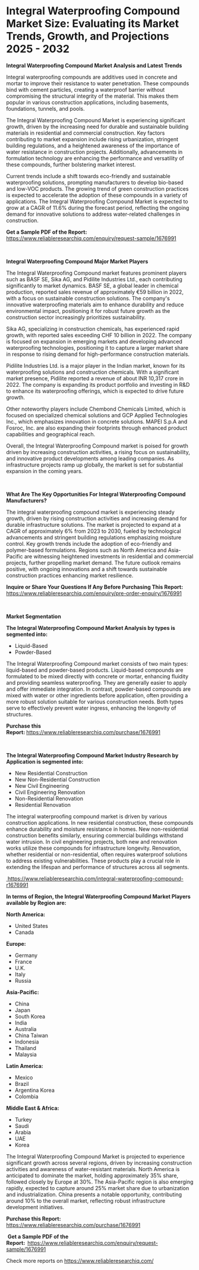 <p><h1>Integral Waterproofing Compound Market Size: Evaluating its Market Trends, Growth, and Projections 2025 - 2032</h1></p><p><strong>Integral Waterproofing Compound Market Analysis and Latest Trends</strong></p>
<p><p>Integral waterproofing compounds are additives used in concrete and mortar to improve their resistance to water penetration. These compounds bind with cement particles, creating a waterproof barrier without compromising the structural integrity of the material. This makes them popular in various construction applications, including basements, foundations, tunnels, and pools.</p><p>The Integral Waterproofing Compound Market is experiencing significant growth, driven by the increasing need for durable and sustainable building materials in residential and commercial construction. Key factors contributing to market expansion include rising urbanization, stringent building regulations, and a heightened awareness of the importance of water resistance in construction projects. Additionally, advancements in formulation technology are enhancing the performance and versatility of these compounds, further bolstering market interest.</p><p>Current trends include a shift towards eco-friendly and sustainable waterproofing solutions, prompting manufacturers to develop bio-based and low-VOC products. The growing trend of green construction practices is expected to accelerate the adoption of these compounds in a variety of applications. The Integral Waterproofing Compound Market is expected to grow at a CAGR of 11.6% during the forecast period, reflecting the ongoing demand for innovative solutions to address water-related challenges in construction.</p></p>
<p><strong>Get a Sample PDF of the Report:&nbsp;</strong> <a href="https://www.reliableresearchiq.com/enquiry/request-sample/1676991?utm_campaign=3109&utm_medium=2&utm_source=Github&utm_content=ia&utm_term=24032025&utm_id=integral-waterproofing-compound">https://www.reliableresearchiq.com/enquiry/request-sample/1676991</a></p>
<p>&nbsp;</p>
<p><strong>Integral Waterproofing Compound Major Market Players</strong></p>
<p><p>The Integral Waterproofing Compound market features prominent players such as BASF SE, Sika AG, and Pidilite Industries Ltd., each contributing significantly to market dynamics. BASF SE, a global leader in chemical production, reported sales revenue of approximately €59 billion in 2022, with a focus on sustainable construction solutions. The company's innovative waterproofing materials aim to enhance durability and reduce environmental impact, positioning it for robust future growth as the construction sector increasingly prioritizes sustainability.</p><p>Sika AG, specializing in construction chemicals, has experienced rapid growth, with reported sales exceeding CHF 10 billion in 2022. The company is focused on expansion in emerging markets and developing advanced waterproofing technologies, positioning it to capture a larger market share in response to rising demand for high-performance construction materials.</p><p>Pidilite Industries Ltd. is a major player in the Indian market, known for its waterproofing solutions and construction chemicals. With a significant market presence, Pidilite reported a revenue of about INR 10,317 crore in 2022. The company is expanding its product portfolio and investing in R&D to enhance its waterproofing offerings, which is expected to drive future growth.</p><p>Other noteworthy players include Chembond Chemicals Limited, which is focused on specialized chemical solutions and GCP Applied Technologies Inc., which emphasizes innovation in concrete solutions. MAPEI S.p.A and Fosroc, Inc. are also expanding their footprints through enhanced product capabilities and geographical reach.</p><p>Overall, the Integral Waterproofing Compound market is poised for growth driven by increasing construction activities, a rising focus on sustainability, and innovative product developments among leading companies. As infrastructure projects ramp up globally, the market is set for substantial expansion in the coming years.</p></p>
<p>&nbsp;</p>
<p><strong>What Are The Key Opportunities For Integral Waterproofing Compound Manufacturers?</strong></p>
<p><p>The integral waterproofing compound market is experiencing steady growth, driven by rising construction activities and increasing demand for durable infrastructure solutions. The market is projected to expand at a CAGR of approximately 6% from 2023 to 2030, fueled by technological advancements and stringent building regulations emphasizing moisture control. Key growth trends include the adoption of eco-friendly and polymer-based formulations. Regions such as North America and Asia-Pacific are witnessing heightened investments in residential and commercial projects, further propelling market demand. The future outlook remains positive, with ongoing innovations and a shift towards sustainable construction practices enhancing market resilience.</p></p>
<p><strong>Inquire or Share Your Questions If Any Before Purchasing This Report:</strong> <a href="https://www.reliableresearchiq.com/enquiry/pre-order-enquiry/1676991?utm_campaign=3109&utm_medium=2&utm_source=Github&utm_content=ia&utm_term=24032025&utm_id=integral-waterproofing-compound">https://www.reliableresearchiq.com/enquiry/pre-order-enquiry/1676991</a></p>
<p>&nbsp;</p>
<p><strong>Market Segmentation</strong></p>
<p><strong>The Integral Waterproofing Compound Market Analysis by types is segmented into:</strong></p>
<p><ul><li>Liquid-Based</li><li>Powder-Based</li></ul></p>
<p><p>The Integral Waterproofing Compound market consists of two main types: liquid-based and powder-based products. Liquid-based compounds are formulated to be mixed directly with concrete or mortar, enhancing fluidity and providing seamless waterproofing. They are generally easier to apply and offer immediate integration. In contrast, powder-based compounds are mixed with water or other ingredients before application, often providing a more robust solution suitable for various construction needs. Both types serve to effectively prevent water ingress, enhancing the longevity of structures.</p></p>
<p><strong>Purchase this Report:&nbsp;</strong><a href="https://www.reliableresearchiq.com/purchase/1676991?utm_campaign=3109&utm_medium=2&utm_source=Github&utm_content=ia&utm_term=24032025&utm_id=integral-waterproofing-compound">https://www.reliableresearchiq.com/purchase/1676991</a></p>
<p>&nbsp;</p>
<p><strong>The Integral Waterproofing Compound Market Industry Research by Application is segmented into:</strong></p>
<p><ul><li>New Residential Construction</li><li>New Non-Residential Construction</li><li>New Civil Engineering</li><li>Civil Engineering Renovation</li><li>Non-Residential Renovation</li><li>Residential Renovation</li></ul></p>
<p><p>The integral waterproofing compound market is driven by various construction applications. In new residential construction, these compounds enhance durability and moisture resistance in homes. New non-residential construction benefits similarly, ensuring commercial buildings withstand water intrusion. In civil engineering projects, both new and renovation works utilize these compounds for infrastructure longevity. Renovation, whether residential or non-residential, often requires waterproof solutions to address existing vulnerabilities. These products play a crucial role in extending the lifespan and performance of structures across all segments.</p></p>
<p><a href="https://www.reliableresearchiq.com/integral-waterproofing-compound-r1676991?utm_campaign=3109&utm_medium=2&utm_source=Github&utm_content=ia&utm_term=24032025&utm_id=integral-waterproofing-compound">&nbsp;https://www.reliableresearchiq.com/integral-waterproofing-compound-r1676991</a></p>
<p><strong>In terms of Region, the Integral Waterproofing Compound Market Players available by Region are:</strong></p>
<p>
    <p> <strong> North America: </strong>
        <ul>
            <li>United States</li>
            <li>Canada</li>
        </ul>
        </p> 
    <p> <strong> Europe: </strong>
        <ul>
            <li>Germany</li>
            <li>France</li>
            <li>U.K.</li>
            <li>Italy</li>
            <li>Russia</li>
        </ul>
        </p> 
    <p> <strong> Asia-Pacific: </strong>
        <ul>
            <li>China</li>
            <li>Japan</li>
            <li>South Korea</li>
            <li>India</li>
            <li>Australia</li>
            <li>China Taiwan</li>
            <li>Indonesia</li>
            <li>Thailand</li>
            <li>Malaysia</li>
        </ul>
        </p> 
    <p> <strong> Latin America: </strong>
        <ul>
            <li>Mexico</li>
            <li>Brazil</li>
            <li>Argentina Korea</li>
            <li>Colombia</li>
        </ul>
        </p> 
    <p> <strong> Middle East & Africa: </strong>
        <ul>
            <li>Turkey</li>
            <li>Saudi</li>
            <li>Arabia</li>
            <li>UAE</li>
            <li>Korea</li>
        </ul>
    </p>
    </p>
<p><p>The Integral Waterproofing Compound Market is projected to experience significant growth across several regions, driven by increasing construction activities and awareness of water-resistant materials. North America is anticipated to dominate the market, holding approximately 35% share, followed closely by Europe at 30%. The Asia-Pacific region is also emerging rapidly, expected to capture around 25% market share due to urbanization and industrialization. China presents a notable opportunity, contributing around 10% to the overall market, reflecting robust infrastructure development initiatives.</p></p>
<p><strong>Purchase this Report: </strong><a href="https://www.reliableresearchiq.com/purchase/1676991?utm_campaign=3109&utm_medium=2&utm_source=Github&utm_content=ia&utm_term=24032025&utm_id=integral-waterproofing-compound">https://www.reliableresearchiq.com/purchase/1676991</a></p>
<p>&nbsp;<strong>Get a Sample PDF of the Report:&nbsp;&nbsp;</strong><a href="https://www.reliableresearchiq.com/enquiry/request-sample/1676991?utm_campaign=3109&utm_medium=2&utm_source=Github&utm_content=ia&utm_term=24032025&utm_id=integral-waterproofing-compound">https://www.reliableresearchiq.com/enquiry/request-sample/1676991</a></p>
<p><strong></strong></p>
<p>Check more reports on <a href="https://www.reliableresearchiq.com/?utm_campaign=3109&utm_medium=2&utm_source=Github&utm_content=ia&utm_term=24032025&utm_id=integral-waterproofing-compound">https://www.reliableresearchiq.com/</a></p>